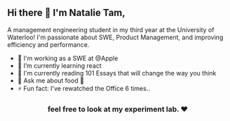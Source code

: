 <h2> Hi there 👋 I'm Natalie Tam,</h2>

A management engineering student in my third year at the University of Waterloo! I'm passionate about SWE, Product Management, and improving efficiency and performance. 

- 🔭 I'm working as a SWE at @Apple
- 🌱 I’m currently learning react
- 📖 I'm currently reading 101 Essays that will change the way you think
- 💬 Ask me about food 🍔
- ⚡ Fun fact: I've rewatched the Office 6 times..

<h3 align="center"> feel free to look at my experiment lab. ❤ </h3>

